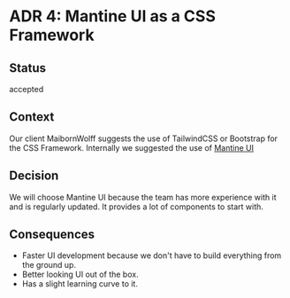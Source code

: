 # ADR 4: Mantine UI as a CSS Framework

## Status

accepted

## Context

Our client MaibornWolff suggests the use of TailwindCSS or Bootstrap for the CSS Framework. Internally we suggested the use of [Mantine UI](https://mantine.dev/)

## Decision

We will choose Mantine UI because the team has more experience with it and is regularly updated. It provides a lot of components to start with.

## Consequences

- Faster UI development because we don't have to build everything from the ground up.
- Better looking UI out of the box.
- Has a slight learning curve to it.
